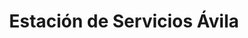 ---
title: "Estación de Servicios Ávila"
url: /caracas/estacion-de-servicios-avila/
shop: comodidad
---